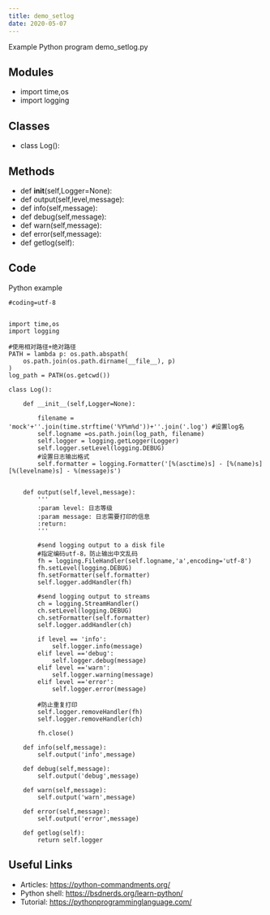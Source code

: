 ```yaml
---
title: demo_setlog
date: 2020-05-07
---
```

Example Python program demo_setlog.py

## Modules

* import time,os
* import logging

## Classes

* class Log():

## Methods

* def __init__(self,Logger=None):
* def output(self,level,message):
* def info(self,message):
* def debug(self,message):
* def warn(self,message):
* def error(self,message):
* def getlog(self):

## Code

Python example

    #coding=utf-8
    
    
    import time,os
    import logging
    
    #使用相对路径+绝对路径
    PATH = lambda p: os.path.abspath(
        os.path.join(os.path.dirname(__file__), p)
    )
    log_path = PATH(os.getcwd())
    
    class Log():
    
        def __init__(self,Logger=None):
    
            filename = 'mock'+''.join(time.strftime('%Y%m%d'))+''.join('.log') #设置log名
            self.logname =os.path.join(log_path, filename)
            self.logger = logging.getLogger(Logger)
            self.logger.setLevel(logging.DEBUG)
            #设置日志输出格式
            self.formatter = logging.Formatter('[%(asctime)s] - [%(name)s] [%(levelname)s] - %(message)s')
    
    
        def output(self,level,message):
            '''
            :param level: 日志等级
            :param message: 日志需要打印的信息
            :return:
            '''
    
            #send logging output to a disk file
            #指定编码utf-8，防止输出中文乱码
            fh = logging.FileHandler(self.logname,'a',encoding='utf-8')
            fh.setLevel(logging.DEBUG)
            fh.setFormatter(self.formatter)
            self.logger.addHandler(fh)
    
            #send logging output to streams
            ch = logging.StreamHandler()
            ch.setLevel(logging.DEBUG)
            ch.setFormatter(self.formatter)
            self.logger.addHandler(ch)
    
            if level == 'info':
                self.logger.info(message)
            elif level =='debug':
                self.logger.debug(message)
            elif level =='warn':
                self.logger.warning(message)
            elif level =='error':
                self.logger.error(message)
    
            #防止重复打印
            self.logger.removeHandler(fh)
            self.logger.removeHandler(ch)
    
            fh.close()
    
        def info(self,message):
            self.output('info',message)
    
        def debug(self,message):
            self.output('debug',message)
    
        def warn(self,message):
            self.output('warn',message)
    
        def error(self,message):
            self.output('error',message)
    
        def getlog(self):
            return self.logger
    
    

## Useful Links

- Articles: https://python-commandments.org/
- Python shell: https://bsdnerds.org/learn-python/
- Tutorial: https://pythonprogramminglanguage.com/
